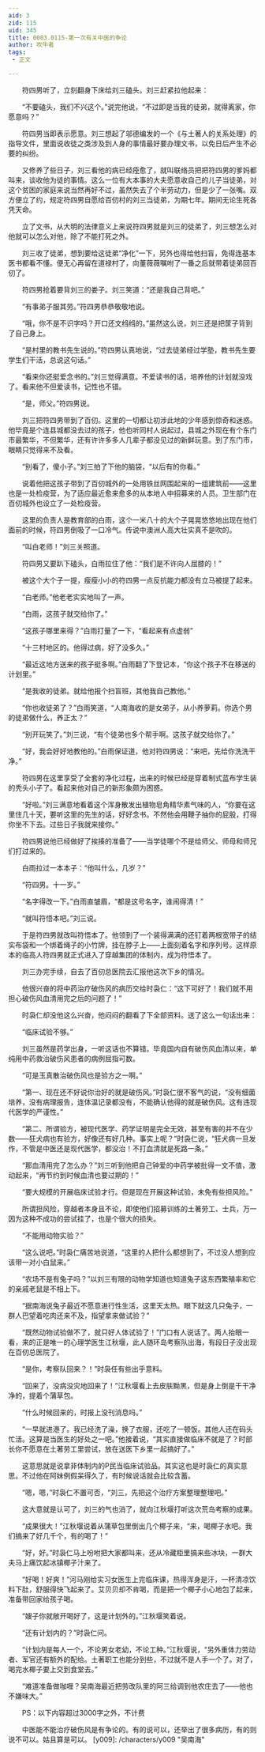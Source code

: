 ```yaml
---
aid: 3
zid: 115
uid: 345
title: 0003.0115-第一次有关中医的争论
author: 吹牛者
tags: 
 - 正文

---
```




　　符四男听了，立刻翻身下床给刘三磕头。刘三赶紧拉他起来：

　　“不要磕头，我们不兴这个。”说完他说，“不过即是当我的徒弟，就得离家，你愿意吗？”

　　符四男当即表示愿意。刘三想起了邬德编发的一个《与土著人的关系处理》的指导文件，里面说收徒之类涉及到人身的事情最好要办理文书，以免日后产生不必要的纠纷。

　　又修养了些日子，刘三看他的病已经痊愈了，就叫联络员把把符四男的爹妈都叫来，谈收他为徒的事情。这么一位有大本事的大夫愿意收自己的儿子当徒弟，对这个贫困的家庭来说当然再好不过，虽然失去了个半劳动力，但是少了一张嘴。双方便立了约，规定符四男自愿给百仞村的刘三当徒弟，为期七年。期间无论生死各凭天命。

　　立了文书，从大明的法律意义上来说符四男就是刘三的徒弟了，刘三想怎么对他就可以怎么对他，除了不能打死之外。

　　刘三收了徒弟，想到要给这徒弟“净化”一下，另外也得给他扫盲，免得连基本医书都看不懂。便无心再留在道禄村了，向董薇薇嘱咐了一番之后就带着徒弟回百仞了。

　　符四男抢着要背刘三的娄子。刘三笑道：“还是我自己背吧。”

　　“有事弟子服其劳。”符四男恭恭敬敬地说。

　　“哦，你不是不识字吗？开口还文绉绉的。”虽然这么说，刘三还是把筐子背到了自己身上。

　　“是村里的教书先生说的。”符四男认真地说，“过去徒弟经过学塾，教书先生要学生们干活，总说这句话。”

　　“看来你还挺爱念书的。”刘三觉得满意。不爱读书的话，培养他的计划就没戏了。看来他不但爱读书，记性也不错。

　　“是，师父。”符四男说。

　　刘三把符四男带到了百仞。这里的一切都让初涉此地的少年感到惊奇和迷惑。他毕竟是个连县城都没去过的孩子，他也听同村人说起过，县城之外现在有个东门市最繁华，不但繁华，还有许许多多人几辈子都没见过的新鲜玩意。到了东门市，眼睛只觉得来不及看。

　　“别看了，傻小子。”刘三拍了下他的脑袋，“以后有的你看。”

　　说着他把这孩子带到了百仞城外的一处用铁丝网围起来的一组建筑前——这里也是一处检疫营，为了适应最近愈来愈多的从本地人中招募来的人员。卫生部门在百仞城外也设立了一处检疫营。

　　这里的负责人是教育部的白雨，这个一米八十的大个子晃晃悠悠地出现在他们面前的时候，符四男倒吸了一口冷气。传说中澳洲人高大壮实真不是吹的。

　　“叫白老师！”刘三关照道。

　　符四男又要趴下磕头，白雨拉住了他：“我们是不许向人屈膝的！”

　　被这个大个子一提，瘦瘦小小的符四男一点反抗能力都没有立马被提了起来。

　　“白老师。”他老老实实地叫了一声。

　　“白雨，这孩子就交给你了。”

　　“这孩子哪里来得？”白雨打量了一下，“看起来有点虚弱”

　　“十三村地区的。他得过病，好了没多久。”

　　“最近这地方送来的孩子挺多啊。”白雨翻了下登记本，“你这个孩子不在移送的计划里。”

　　“是我收的徒弟。就给他报个扫盲班，其他我自己教他。”

　　“你也收徒弟了？”白雨笑道，“人南海收的是女弟子，从小养萝莉。你选个男的徒弟做什么，养正太？”

　　“别开玩笑了。”刘三说，“有个徒弟也多个帮手啊。这孩子就交给你了。”

　　“好，我会好好地教他的。”白雨保证道，他对符四男说：“来吧，先给你洗洗干净。”

　　符四男在这里享受了全套的净化过程，出来的时候已经是穿着制式蓝布学生装的秃头小子了。看起来他对自己的新形象颇为困惑。

　　“好啦。”刘三满意地看着这个浑身散发出植物皂角精华素气味的人，“你要在这里住几十天，要听这里的先生的话，好好念书。不然他会用鞭子抽你的屁股，打得你坐不下去。过些日子我就来接你。”

　　符四男说他已经做好了挨揍的准备了——当学徒哪个不是给师父、师母和师兄们打过来的。

　　白雨拉过一本本子：“他叫什么，几岁？”

　　“符四男。十一岁。”

　　“名字得改一下。”白雨直皱眉，“都是这号名字，谁闹得清！”

　　“就叫符悟本吧。”刘三说。

　　于是符四男就改叫符悟本了。他领到了一个装得满满的还钉着两根宽带子的结实布袋和一个绑着绳子的小竹牌，挂在脖子上——上面刻着名字和序列号。这样原本的临高人符四男就正式进入了穿越集团的体制内，成为符悟本了。

　　刘三办完手续，自去了百仞总医院去汇报他这次下乡的情况。

　　他很兴奋的将中药治疗破伤风的病历交给时袅仁：“这下可好了！我们就不用担心破伤风血清用完之后的问题了！”

　　时袅仁却没他这么兴奋，他闷闷的翻看了下全部资料。送了这么一句话出来：

　　“临床试验不够。”

　　刘三虽然是药学出身，一听这话也不算错。毕竟国内自有破伤风血清以来，单纯用中药救治破伤风患者的病例屈指可数。

　　“可是玉真散治破伤风也是验方之一啊。”

　　“第一、现在还不好说你治好的就是破伤风。”时袅仁很不客气的说，“没有细菌培养，没有病理报告，连体温记录都没有，不能确认他得的就是破伤风。这有违现代医学的严谨性。”

　　“第二、所谓验方，被现代医学、药学证明是完全无效，甚至有害的并不在少数——狂犬病也有验方，好像还有好几种。事实上呢？”时袅仁说，“狂犬病一旦发作，不管是中医还是现代医学，都没治！不打血清就是死路一条。”

　　“那血清用完了怎么办？”刘三听到他把自己钟爱的中药学被批得一文不值，激动起来，“再节约到时候血清也要过期的！”

　　“要大规模的开展临床试验才行。但是现在开展这种试验，未免有些担风险。”

　　所谓担风险，穿越者本身且不论，即使他们招募训练的土著劳工、士兵，万一因为这种不成功的尝试挂了，也是个很大的损失。

　　“不能用动物实验？”

　　“这么说吧。”时袅仁痛苦地说道，“这里的人把什么都想到了，不过没人想到应该带一对小白鼠来。”

　　“农场不是有兔子吗？”以刘三有限的动物学知道也知道兔子这东西繁殖率和它的亲戚老鼠是不相上下。

　　“据南海说兔子最近不愿意进行性生活，这里天太热。眼下就这几只兔子，一群人巴望着吃肉还来不及，指望拿来做试验？”

　　“既然动物试验做不了，就只好人体试验了！”门口有人说话了。两人抬眼一看，来的正是唯一的心理学医生江秋堰，此人随环岛考察队出海，有段日子没出现在百仞总医院了。

　　“是你，考察队回来？！”时袅任有些出乎意料。

　　“回来了，没病没灾地回来了！”江秋堰看上去皮肤黝黑，但是身上倒是干干净净的，提着个蒲草包。

　　“什么时候回来的，时报上没刊消息吗。”

　　“一早就进港了。我已经洗了澡，换了衣服，还吃了一顿饭。其他人还在码头忙活。这算是当医生的好处之一吧。”他接着说，“其实直接做临床不就是了？时部长你不愿意在土著劳工里尝试，放在送医下乡里一起搞好了。”

　　这意思就是说拿非体制内的P民当临床试验品。其实这也是时袅仁的真实意思。不过他在阿妹例假呆得久了，有时候说话就会比较含蓄。

　　“嗯，嗯，”时袅仁不置可否，“刘三，先把这个治疗方案整理整理吧。”

　　这大意就是认可了，刘三的气也消了，就向江秋堰打听这次荒岛考察的成果。

　　“成果很大！”江秋堰说着从蒲草包里倒出几个椰子来，“来，喝椰子水吧。我们搞来了好几千个，有的喝了！”

　　“好，好。”时袅仁马上吩咐把大家都叫来，还从冷藏柜里搞来些冰块，一群大夫马上痛饮起冰镇椰子汁来了。

　　“好喝！好爽！”河马刚给实习女医生上完临床课，热得浑身是汗，一杯清凉饮料下肚，舒服得快飞起来了。艾贝贝却不肯喝，而是把一个椰子小心地包了起来，准备带回家给孩子喝。

　　“嫂子你就敞开喝好了，这是计划外的。”江秋堰笑着说。

　　“还有计划内的？”时袅仁问。

　　“计划内是每人一个，不论男女老幼，不论工种。”江秋堰说，“另外重体力劳动者、军官还有额外的配给。土著职工也能分到些，不过就不是人手一个了。对了，喝完水椰子要上交到食堂去。”

　　“难道准备做咖喱？吴南海最近把劳改队里的阿三给调到他农庄去了——他也不嫌味大。”

　　PS：以下内容超过3000字之外，不计费

　　中医能不能治疗破伤风是有争论的。有的说可以，还举出了很多病历，有的则说不可以。姑且算是可以。
[y009]: /characters/y009 "吴南海"


